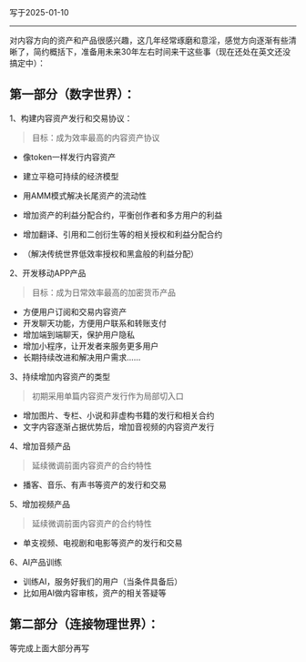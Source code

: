写于2025-01-10
 
---- 
 
对内容方向的资产和产品很感兴趣，这几年经常琢磨和意淫，感觉方向逐渐有些清晰了，简约概括下，准备用未来30年左右时间来干这些事（现在还处在英文还没搞定中）：

## 第一部分（数字世界）：
1、构建内容资产发行和交易协议：
> 目标：成为效率最高的内容资产协议
* 像token一样发行内容资产 
* 建立平稳可持续的经济模型
* 用AMM模式解决长尾资产的流动性

* 增加资产的利益分配合约，平衡创作者和多方用户的利益
* 增加翻译、引用和二创衍生等的相关授权和利益分配合约
* （解决传统世界低效率授权和黑盒般的利益分配）


2、开发移动APP产品
> 目标：成为日常效率最高的加密货币产品
* 方便用户订阅和交易内容资产
* 开发聊天功能，方便用户联系和转账支付
* 增加端到端聊天，保护用户隐私
* 增加小程序，让开发者来服务更多用户
* 长期持续改进和解决用户需求……


3、持续增加内容资产的类型
> 初期采用单篇内容资产发行作为局部切入口
* 增加图片、专栏、小说和非虚构书籍的发行和相关合约
* 文字内容逐渐占据优势后，增加音视频的内容资产发行


4、增加音频产品
> 延续微调前面内容资产的合约特性
* 播客、音乐、有声书等资产的发行和交易


5、增加视频产品
> 延续微调前面内容资产的合约特性
* 单支视频、电视剧和电影等资产的发行和交易

6、AI产品训练
* 训练AI，服务好我们的用户（当条件具备后）
* 比如用AI做内容审核，资产的相关答疑等


## 第二部分（连接物理世界）：
等完成上面大部分再写
